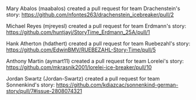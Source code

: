 Mary Abalos (maabalos) created a pull request for team Drachenstein's story: https://github.com/nfontes263/drachenstein_icebreaker/pull/2

Michael Reyes (mjreyesl) created a pull request for team Erdmann's story: https://github.com/huntjayj/StoryTime_Erdmann_25A/pull/1

Hank Atherton (hdathert) created a pull request for team Ruebezahl's story: https://github.com/EdwinBMV/RUEBEZAHL-Story-Time/pull/5

Anthony Martin (aymart11) created a pull request for team Lorelei's story: 
https://github.com/mkrasnik2001/lorelei-ice-breaker/pull/10

Jordan Swartz (Jordan-Swartz) created a pull request for team Sonnenkind's story: https://github.com/kdiazcac/sonnenkind-german-story/pull/7#issue-2808074321